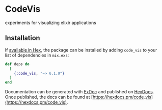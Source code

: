 # CodeVis

experiments for visualizing elixir applications


## Installation

If [available in Hex](https://hex.pm/docs/publish), the package can be installed
by adding `code_vis` to your list of dependencies in `mix.exs`:

```elixir
def deps do
  [
    {:code_vis, "~> 0.1.0"}
  ]
end
```

Documentation can be generated with [ExDoc](https://github.com/elixir-lang/ex_doc)
and published on [HexDocs](https://hexdocs.pm). Once published, the docs can
be found at [https://hexdocs.pm/code_vis](https://hexdocs.pm/code_vis).

